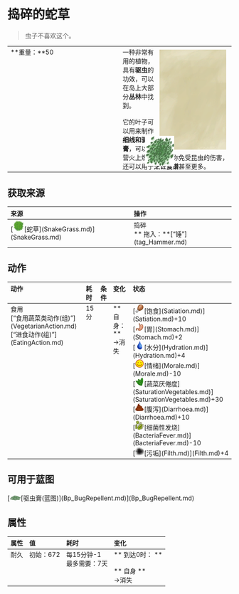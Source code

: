 # 捣碎的蛇草  
> 虫子不喜欢这个。  
  
<table class="table table-bordered" data-toggle="table"  data-show-header="false"><thead style="display:none"><tr ><th  style="width:50%;text-align:left;vertical-align:top;"  >title</th><th  style="width:50%;text-align:left;vertical-align:top;"  ></th></tr></thead><tr ><td  style="width:50%;text-align:left;vertical-align:top;"  >**重量：**50</td><td  style="width:50%;text-align:left;vertical-align:top;"  ><div style="float:right; margin:5px"><div class="gamecard" style="width:150px; height:225px;"><a href="SnakeGrassGround.md" style="color:black"><img class="bg" decoding="async" src="../wiki/Sprite/BG_SandTop.png" href="a.md" style="max-width:150px;max-height:225px;"><img decoding="async" src="../wiki/Sprite/SpiderLilyLeavesGround.png" class="cardimage" style="transform: translate(-50%, -50%) scale(0.4398826979472141);"><span style="font-size: 25px;">捣碎的蛇草</span></a></div></div>一种非常有用的植物，具有<b>驱虫</b>的功效，可以在岛上大部分<b>丛林</b>中找到。<br><br>它的叶子可以用来制作<b>细线和驱虫膏</b>，可以在营火上燃烧来保护你免受昆虫的伤害，还可以用于<b>烹饪食谱</b>甚至更多。</td></tr></tbody></table>  
  
## 获取来源  
<table class="table table-bordered" data-toggle="table"  ><thead style=""><tr ><th  style="text-align:left;vertical-align:top;"  >来源</th><th  style="text-align:left;vertical-align:top;"  >操作</th></tr></thead><tr ><td  style="text-align:left;vertical-align:top;"  >[<div style="width:25px;display:inline-block;text-align:center"><img decoding="async" src="../wiki/Sprite/SnakeGrass.png" href="a.md" style="max-width:25px;max-height:25px;"></div>[蛇草](SnakeGrass.md)](SnakeGrass.md)</td><td  style="text-align:left;vertical-align:top;"  >捣碎<br>** 拖入：**[“锤”](tag_Hammer.md)</td></tr></tbody></table>  
  
## 动作  
<table class="table table-bordered" data-toggle="table"  ><thead style=""><tr ><th  style="text-align:left;vertical-align:top;"  >动作</th><th  style="text-align:left;vertical-align:top;"  >耗时</th><th  style="text-align:left;vertical-align:top;"  data-sortable="true"  >条件</th><th  style="text-align:left;vertical-align:top;"  >变化</th><th  style="text-align:left;vertical-align:top;"  >状态</th></tr></thead><tr ><td  style="text-align:left;vertical-align:top;"  >食用<br>[“食用蔬菜类动作(组)”](VegetarianAction.md)<br>[“进食动作(组)”](EatingAction.md)</td><td  style="text-align:left;vertical-align:top;"  ><font data-toggle="tooltip" data-placement="top" title="1TP">15分</font></td><td  style="text-align:left;vertical-align:top;"  ></td><td  style="text-align:left;vertical-align:top;"  >** 自身：**<br>→消失</td><td  style="text-align:left;vertical-align:top;"  >[<div style="width:20px;display:inline-block;text-align:center"><img decoding="async" src="../wiki/Sprite/Hunger.png" href="a.md" style="max-width:20px;max-height:20px;"></div>[饱食](Satiation.md)](Satiation.md)+10<br>[<div style="width:20px;display:inline-block;text-align:center"><img decoding="async" src="../wiki/Sprite/Stomach.png" href="a.md" style="max-width:20px;max-height:20px;"></div>[胃](Stomach.md)](Stomach.md)+2<br>[<div style="width:20px;display:inline-block;text-align:center"><img decoding="async" src="../wiki/Sprite/Thirst.png" href="a.md" style="max-width:20px;max-height:20px;"></div>[水分](Hydration.md)](Hydration.md)+4<br>[<div style="width:20px;display:inline-block;text-align:center"><img decoding="async" src="../wiki/Sprite/Content.png" href="a.md" style="max-width:20px;max-height:20px;"></div>[情绪](Morale.md)](Morale.md)-10<br>[<div style="width:20px;display:inline-block;text-align:center"><img decoding="async" src="../wiki/Sprite/SaturationVegetables.png" href="a.md" style="max-width:20px;max-height:20px;"></div>[蔬菜<nobr>厌倦度</nobr>](SaturationVegetables.md)](SaturationVegetables.md)+30<br>[<div style="width:20px;display:inline-block;text-align:center"><img decoding="async" src="../wiki/Sprite/Poop.png" href="a.md" style="max-width:20px;max-height:20px;"></div>[腹泻](Diarrhoea.md)](Diarrhoea.md)+10<br>[<div style="width:20px;display:inline-block;text-align:center"><img decoding="async" src="../wiki/Sprite/Bacteria.png" href="a.md" style="max-width:20px;max-height:20px;"></div>[细菌性发烧](BacteriaFever.md)](BacteriaFever.md)-10<br>[<div style="width:20px;display:inline-block;text-align:center"><img decoding="async" src="../wiki/Sprite/Dirt3.png" href="a.md" style="max-width:20px;max-height:20px;"></div>[污垢](Filth.md)](Filth.md)+4</td></tr></tbody></table>  
  
## 可用于蓝图  
<div style="display:inline-block"><div class="gamedatalist" style="text-align:left;min-width:100px;min-height:0px;">[<div style="width:25px;display:inline-block;text-align:center"><img decoding="async" src="../wiki/Sprite/BugRepellant.png" href="a.md" style="max-width:25px;max-height:25px;"></div>[驱虫膏(蓝图)](Bp_BugRepellent.md)](Bp_BugRepellent.md)</div></div>  
  
  
## 属性   
<table class="table table-bordered" data-toggle="table"  ><thead style=""><tr ><th  style="text-align:left;vertical-align:top;"  >属性</th><th  style="text-align:left;vertical-align:top;"  >值</th><th  style="text-align:left;vertical-align:top;"  >耗时</th><th  style="text-align:left;vertical-align:top;"  >变化</th></tr></thead><tr ><td  style="text-align:left;vertical-align:top;"  >耐久</td><td  style="text-align:left;vertical-align:top;"  >初始：672</td><td  style="text-align:left;vertical-align:top;"  >每15分钟-1<br>最多需要：<font data-toggle="tooltip" data-placement="top" title="672TP">7天</font></td><td  style="text-align:left;vertical-align:top;"  >** 到达0时： **<br><br>** 自身 **<br>→消失</td></tr></tbody></table>  
  


<script>document.title="捣碎的蛇草 - 卡牌生存百科 Card Survival Wiki";</script>
